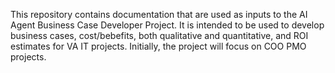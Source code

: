 This repository contains documentation that are used as inputs to the AI Agent Business Case Developer Project.  It is intended to be used to develop business cases, cost/bebefits, both qualitative and quantitative, and ROI estimates for VA IT projects.  Initially, the project will focus on COO PMO projects. 
